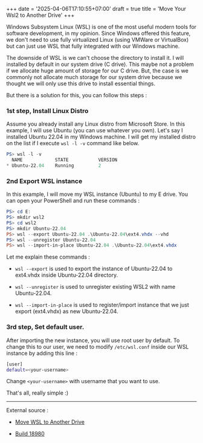 +++
date = '2025-04-06T17:10:55+07:00'
draft = true
title = 'Move Your Wsl2 to Another Drive'
+++

Windows Subsystem Linux (WSL) is one of the most useful modern tools for software development, in my opinion. Since Windows offered this feature, we don't need to use fully virtualized Linux (using VMWare or VirtualBox) but can just use WSL that fully integrated with our Windows machine.

The downside of WSL is we can't choose the directory to install it. I will installed by default in our system drive (C drive). This maybe not a problem if we allocate huge amount of storage for our C drive. But, the case is we commonly not allocate much storage for our system drive because we thought we will only use this drive to install essential things.

But there is a solution for this, you can follow this steps :

### 1st step, Install Linux Distro
Assume you already install any Linux distro from Microsoft Store. In this example, I will use Ubuntu (you can use whatever you own). Let's say I installed Ubuntu 22.04 in my Windows machine. I will get my installed distro on the list if I execute `wsl -l -v` command like below.

```powershell
PS> wsl -l -v
  NAME            STATE           VERSION
* Ubuntu-22.04    Running         2
```

### 2nd Export WSL instance
In this example, I will move my WSL instance (Ubuntu) to my E drive. You can open your PowerShell and run these commands :

```powershell
PS> cd E:
PS> mkdir wsl2
PS> cd wsl2
PS> mkdir Ubuntu-22.04
PS> wsl --export Ubuntu-22.04 .\Ubuntu-22.04\ext4.vhdx --vhd
PS> wsl --unregister Ubuntu-22.04
PS> wsl --import-in-place Ubuntu-22.04 .\Ubuntu-22.04\ext4.vhdx
```

Let me explain these commands :

* `wsl --export` is used to export the instance of Ubuntu-22.04 to ext4.vhdx inside Ubuntu-22.04 directory.

* `wsl --unregister` is used to unregister existing WSL2 with name Ubuntu-22.04.

* `wsl --import-in-place` is used to register/import instance that we just export (ext4.vhdx) as new Ubuntu-22.04.


### 3rd step, Set default user.

After importing the new instance, you will use root user by default. To change this to our user, we need to modify `/etc/wsl.conf` inside our WSL instance by adding this line :

```bash
[user]
default=<your-username>
```

Change `<your-username>` with username that you want to use.

That's all, really simple :)

---

External source :

* [Move WSL to Another Drive](https://blog.iany.me/2020/06/move-wsl-to-another-drive/)

* [Build 18980](https://learn.microsoft.com/en-us/windows/wsl/release-notes#build-18980)